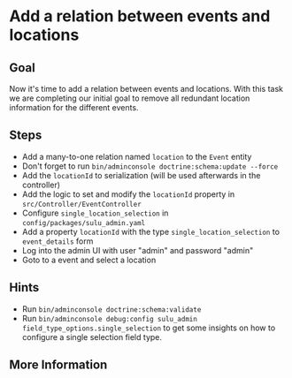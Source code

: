 Add a relation between events and locations
===========================================

Goal
----

Now it's time to add a relation between events and locations. With this task we are 
completing our initial goal to remove all redundant location information for the different events.

Steps
-----

* Add a many-to-one relation named `location` to the `Event` entity
* Don't forget to run `bin/adminconsole doctrine:schema:update --force`
* Add the `locationId` to serialization (will be used afterwards in the controller)
* Add the logic to set and modify the `locationId` property in `src/Controller/EventController`
* Configure `single_location_selection` in `config/packages/sulu_admin.yaml`
* Add a property `locationId` with the type `single_location_selection` to `event_details` form
* Log into the admin UI with user "admin" and password "admin"
* Goto to a event and select a location

Hints
-----

* Run `bin/adminconsole doctrine:schema:validate`
* Run `bin/adminconsole debug:config sulu_admin field_type_options.single_selection` to get some insights 
on how to configure a single selection field type.

More Information
----------------

